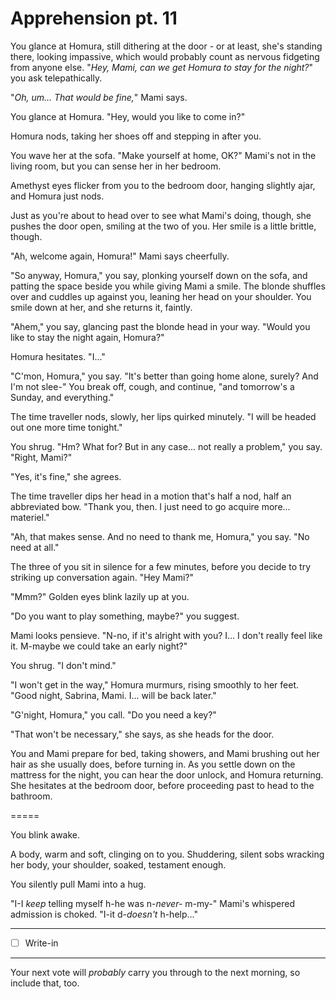 # Apprehension pt. 11

You glance at Homura, still dithering at the door - or at least, she's standing there, looking impassive, which would probably count as nervous fidgeting from anyone else. "*Hey, Mami, can we get Homura to stay for the night?*" you ask telepathically.

"*Oh, um... That would be fine,*" Mami says.

You glance at Homura. "Hey, would you like to come in?"

Homura nods, taking her shoes off and stepping in after you.

You wave her at the sofa. "Make yourself at home, OK?" Mami's not in the living room, but you can sense her in her bedroom.

Amethyst eyes flicker from you to the bedroom door, hanging slightly ajar, and Homura just nods.

Just as you're about to head over to see what Mami's doing, though, she pushes the door open, smiling at the two of you. Her smile is a little brittle, though.

"Ah, welcome again, Homura!" Mami says cheerfully.

"So anyway, Homura," you say, plonking yourself down on the sofa, and patting the space beside you while giving Mami a smile. The blonde shuffles over and cuddles up against you, leaning her head on your shoulder. You smile down at her, and she returns it, faintly.

"Ahem," you say, glancing past the blonde head in your way. "Would you like to stay the night again, Homura?"

Homura hesitates. "I..."

"C'mon, Homura," you say. "It's better than going home alone, surely? And I'm not slee-" You break off, cough, and continue, "and tomorrow's a Sunday, and everything."

The time traveller nods, slowly, her lips quirked minutely. "I will be headed out one more time tonight."

You shrug. "Hm? What for? But in any case... not really a problem," you say. "Right, Mami?"

"Yes, it's fine," she agrees.

The time traveller dips her head in a motion that's half a nod, half an abbreviated bow. "Thank you, then. I just need to go acquire more... materiel."

"Ah, that makes sense. And no need to thank me, Homura," you say. "No need at all."

The three of you sit in silence for a few minutes, before you decide to try striking up conversation again. "Hey Mami?"

"Mmm?" Golden eyes blink lazily up at you.

"Do you want to play something, maybe?" you suggest.

Mami looks pensieve. "N-no, if it's alright with you? I... I don't really feel like it. M-maybe we could take an early night?"

You shrug. "I don't mind."

"I won't get in the way," Homura murmurs, rising smoothly to her feet. "Good night, Sabrina, Mami. I... will be back later."

"G'night, Homura," you call. "Do you need a key?"

"That won't be necessary," she says, as she heads for the door.

You and Mami prepare for bed, taking showers, and Mami brushing out her hair as she usually does, before turning in. As you settle down on the mattress for the night, you can hear the door unlock, and Homura returning. She hesitates at the bedroom door, before proceeding past to head to the bathroom.

\=====​

You blink awake.

A body, warm and soft, clinging on to you. Shuddering, silent sobs wracking her body, your shoulder, soaked, testament enough.

You silently pull Mami into a hug.

"I-I *keep* telling myself h-he was n-*never-* m-my-" Mami's whispered admission is choked. "I-it d-*doesn't* h-help..."

---

- [ ] Write-in

---

Your next vote will *probably* carry you through to the next morning, so include that, too.
